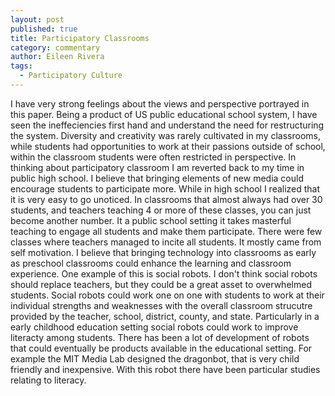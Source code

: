 ```yaml
---
layout: post
published: true
title: Participatory Classrooms
category: commentary
author: Eileen Rivera
tags: 
  - Participatory Culture
---
```


I have very strong feelings about the views and perspective portrayed in this paper. Being a product of US public educational school system, I have seen the ineffeciencies first hand and understand the need for restructuring the system. Diversity and creativity was rarely cultivated in my classrooms, while students had opportunities to work at their passions outside of school, within the classroom students were often restricted in perspective. In thinking about participatory classroom I am reverted back to my time in public high school. I believe that bringing elements of new media could encourage students to participate more. While in high school I realized that it is very easy to go unoticed. In classrooms that almost always had over 30 students, and teachers teaching 4 or more of these classes, you can just become another number. It a public school setting it takes masterful teaching to engage all students and make them participate. There were few classes where teachers managed to incite all students. It mostly came from self motivation. I believe that bringing technology into classrooms as early as preschool classrooms could enhance the learning and classroom experience. One example of this is social robots. I don't think social robots should replace teachers, but they could be a great asset to overwhelmed students. Social robots could work one on one with students to work at their individual strengths and weaknesses with the overall classroom strucutre provided by the teacher, school, district, county, and state. Particularly in a early childhood education setting social robots could work to improve literacty among students. There has been a lot of development of robots that could eventually be products available in the educational setting. For example the MIT Media Lab designed the dragonbot, that is very child friendly and inexpensive. With this robot there have been particular studies relating to literacy. 